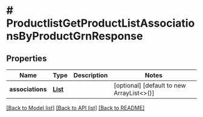# # ProductlistGetProductListAssociationsByProductGrnResponse


## Properties 


Name | Type | Description | Notes
------------ | ------------- | ------------- | -------------
**associations**| [**List<ProductlistProductListAssociation>**](ProductlistProductListAssociation.md) |   | [optional] [default to new ArrayList<>()]


[[Back to Model list]](../../README.md#models) [[Back to API list]](../../README.md#endpoints) [[Back to README]](../../README.md)

